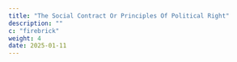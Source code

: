 ```yaml
---
title: "The Social Contract Or Principles Of Political Right"
description: ""
c: "firebrick"
weight: 4
date: 2025-01-11
---
```



